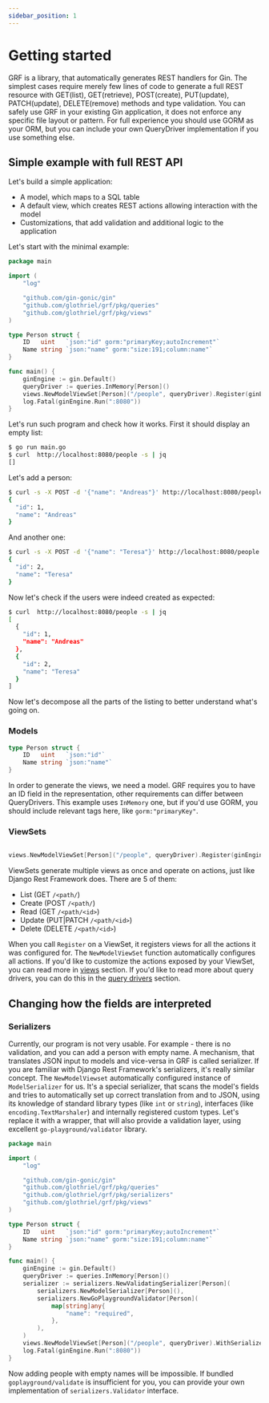 ```yaml
---
sidebar_position: 1
---
```


# Getting started

GRF is a library, that automatically generates REST handlers for Gin. The simplest cases require merely few lines of code to generate a full REST resource with GET(list), GET(retrieve), POST(create), PUT(update), PATCH(update), DELETE(remove) methods and type validation. You can safely use GRF in your existing Gin application, it does not enforce any specific file layout or pattern. For full experience you should use GORM as your ORM, but you can include your own QueryDriver implementation if you use something else.

## Simple example with full REST API

Let's build a simple application:

* A model, which maps to a SQL table
* A default view, which creates REST actions allowing interaction with the model
* Customizations, that add validation and additional logic to the application


Let's start with the minimal example:

```go
package main

import (
	"log"

	"github.com/gin-gonic/gin"
	"github.com/glothriel/grf/pkg/queries"
	"github.com/glothriel/grf/pkg/views"
)

type Person struct {
	ID   uint   `json:"id" gorm:"primaryKey;autoIncrement"`
	Name string `json:"name" gorm:"size:191;column:name"`
}

func main() {
	ginEngine := gin.Default()
	queryDriver := queries.InMemory[Person]()
	views.NewModelViewSet[Person]("/people", queryDriver).Register(ginEngine)
	log.Fatal(ginEngine.Run(":8080"))
}

```

Let's run such program and check how it works. First it should display an empty list:

```sh
$ go run main.go   
$ curl  http://localhost:8080/people -s | jq                            
[]
```

Let's add a person:

```sh
$ curl -s -X POST -d '{"name": "Andreas"}' http://localhost:8080/people | jq
{
  "id": 1,
  "name": "Andreas"
}
```

And another one:

```sh
$ curl -s -X POST -d '{"name": "Teresa"}' http://localhost:8080/people | jq
{
  "id": 2,
  "name": "Teresa"
}
```

Now let's check if the users were indeed created as expected:

```sh
$ curl  http://localhost:8080/people -s | jq                            
[
  {
    "id": 1,
    "name": "Andreas"
  },
  {
    "id": 2,
    "name": "Teresa"
  }
]
```

Now let's decompose all the parts of the listing to better understand what's going on.

### Models

```go
type Person struct {
	ID   uint   `json:"id"`
	Name string `json:"name"`
}
```

In order to generate the views, we need a model. GRF requires you to have an ID field in the representation, other requirements can differ between QueryDrivers. This example uses `InMemory` one, but if you'd use GORM, you should include relevant tags here, like `gorm:"primaryKey"`.

### ViewSets

```go

views.NewModelViewSet[Person]("/people", queryDriver).Register(ginEngine)
```

ViewSets generate multiple views as once and operate on actions, just like Django Rest Framework does. There are 5 of them:

* List (GET `/<path/`)
* Create (POST `/<path/`)
* Read (GET `/<path/<id>`)
* Update (PUT|PATCH `/<path/<id>`)
* Delete (DELETE `/<path/<id>`)

When you call `Register` on a ViewSet, it registers views for all the actions it was configured for. The `NewModelViewSet` function automatically configures all actions. If you'd like to customize the actions exposed by your ViewSet, you can read more in [views](/docs/views) section. If you'd like to read more about query drivers, you can do this in the [query drivers](/docs/query-drivers) section.


## Changing how the fields are interpreted


### Serializers

Currently, our program is not very usable. For example - there is no validation, and you can add a person with empty name. A mechanism, that translates JSON input to models and vice-versa in GRF is called serializer. If you are familiar with Django Rest Framework's serializers, it's really similar concept. The `NewModelViewset` automatically configured instance of `ModelSerializer` for us. It's a special serializer, that scans the model's fields and tries to automatically set up correct translation from and to JSON, using its knowledge of standard library types (like `int` or `string`), interfaces (like `encoding.TextMarshaler`) and internally registered custom types. Let's replace it with a wrapper, that will also provide a validation layer, using excellent `go-playground/validator` library.

```go
package main

import (
	"log"

	"github.com/gin-gonic/gin"
	"github.com/glothriel/grf/pkg/queries"
	"github.com/glothriel/grf/pkg/serializers"
	"github.com/glothriel/grf/pkg/views"
)

type Person struct {
	ID   uint   `json:"id" gorm:"primaryKey;autoIncrement"`
	Name string `json:"name" gorm:"size:191;column:name"`
}

func main() {
	ginEngine := gin.Default()
	queryDriver := queries.InMemory[Person]()
	serializer := serializers.NewValidatingSerializer[Person](
		serializers.NewModelSerializer[Person](),
		serializers.NewGoPlaygroundValidator[Person](
			map[string]any{
				"name": "required",
			},
		),
	)
	views.NewModelViewSet[Person]("/people", queryDriver).WithSerializer(serializer).Register(ginEngine)
	log.Fatal(ginEngine.Run(":8080"))
}
```

Now adding people with empty names will be impossible. If bundled `goplayground/validate` is insufficient for you, you can provide your own implementation of `serializers.Validator` interface.